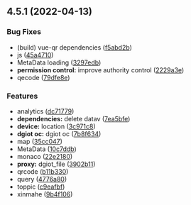 ## 4.5.1 (2022-04-13)


### Bug Fixes

* (build) vue-qr dependencies ([f5abd2b](https://github.com/dgiot/dgiot-dashboard/commit/f5abd2b159b3819d69b46f492635a5de6535427d))
* js ([45a4710](https://github.com/dgiot/dgiot-dashboard/commit/45a471030c9acb0cf3ee9c988465820002c05cc4))
* MetaData loading ([3297edb](https://github.com/dgiot/dgiot-dashboard/commit/3297edbfb9e65c8984bcfcfc8d46fa89a71e7df0))
* **permission control:** improve authority control ([2229a3e](https://github.com/dgiot/dgiot-dashboard/commit/2229a3e43bd7b6241f4ee57f8474af4e4179e94f))
* qecode ([79dfe8e](https://github.com/dgiot/dgiot-dashboard/commit/79dfe8edd3228abd66b0d8fc88434348e2e9b519))


### Features

* analytics ([dc71779](https://github.com/dgiot/dgiot-dashboard/commit/dc71779e6d286a488cd329547a19159469ea8ba7))
* **dependencies:** delete datav ([7ea5bfe](https://github.com/dgiot/dgiot-dashboard/commit/7ea5bfed8ed14a92623bb3bdc7494fd0049bf0a5))
* **device:** location ([3c971c8](https://github.com/dgiot/dgiot-dashboard/commit/3c971c8438e48ecc65aedb0ee710149c3a324c0b))
* **dgiot oc:** dgiot oc ([7b8f634](https://github.com/dgiot/dgiot-dashboard/commit/7b8f63488b00f3f3092169f7eb145b8ed29271f6))
* map ([35cc047](https://github.com/dgiot/dgiot-dashboard/commit/35cc04733f0aa00ef5cd52d0cab7cfca3f77b14e))
* MetaData ([10c7ddb](https://github.com/dgiot/dgiot-dashboard/commit/10c7ddb04320d6aca9493487cb4994797f1b0bb5))
* monaco ([22e2180](https://github.com/dgiot/dgiot-dashboard/commit/22e218014284689c746a0b46c06d3e82685c3a24))
* **proxy:** dgiot_file ([3902b11](https://github.com/dgiot/dgiot-dashboard/commit/3902b11366f209e5cf251618bb19b5656afa46c0))
* qrcode ([b11b330](https://github.com/dgiot/dgiot-dashboard/commit/b11b33068748f9d9097cc153af30d34b544cd701))
* query ([4776a80](https://github.com/dgiot/dgiot-dashboard/commit/4776a80ac7c598e34f740329dabfff5fb2bcd54e))
* toppic ([c9eafbf](https://github.com/dgiot/dgiot-dashboard/commit/c9eafbfadb848ab1ad89d211ced2ecd8d327b33a))
* xinmahe ([9b4f106](https://github.com/dgiot/dgiot-dashboard/commit/9b4f1060608061eb2b3acc2ab5adc3c8aadd7ba7))



